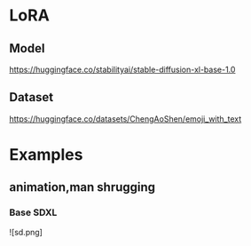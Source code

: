 # LoRA

## Model
<https://huggingface.co/stabilityai/stable-diffusion-xl-base-1.0>

## Dataset 
<https://huggingface.co/datasets/ChengAoShen/emoji_with_text>

# Examples

## animation,man shrugging
### Base SDXL
![sd.png]
